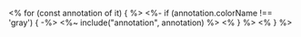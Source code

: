 <% for (const annotation of it) { %>
<%- if (annotation.colorName !== 'gray') { -%>
<%~ include("annotation", annotation) %>
<% } %>
<% } %>